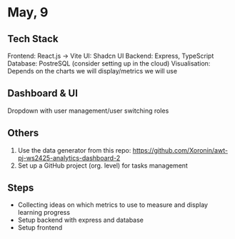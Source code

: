 # May, 9

## Tech Stack
Frontend: React.js -> Vite
UI: Shadcn UI
Backend: Express, TypeScript
Database: PostreSQL (consider setting up in the cloud)
Visualisation: Depends on the charts we will display/metrics we will use

## Dashboard & UI
Dropdown with user management/user switching roles

## Others

1. Use the data generator from this repo: https://github.com/Xoronin/awt-pj-ws2425-analytics-dashboard-2
2. Set up a GitHub project (org. level) for tasks management

## Steps

* Collecting ideas on which metrics to use to measure and display learning progress
* Setup backend with express and database
* Setup frontend

